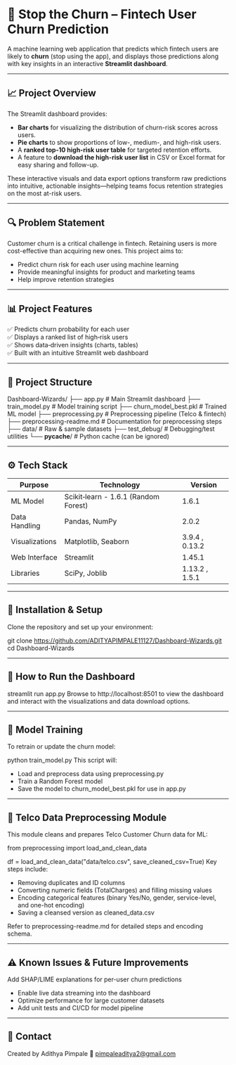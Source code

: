 # 🛑 Stop the Churn – Fintech User Churn Prediction

A machine learning web application that predicts which fintech users are likely to **churn** (stop using the app), and displays those predictions along with key insights in an interactive **Streamlit dashboard**.

---

## 📈 Project Overview

The Streamlit dashboard provides:

- **Bar charts** for visualizing the distribution of churn-risk scores across users.
- **Pie charts** to show proportions of low-, medium-, and high-risk users.
- A **ranked top-10 high-risk user table** for targeted retention efforts.
- A feature to **download the high-risk user list** in CSV or Excel format for easy sharing and follow-up.

These interactive visuals and data export options transform raw predictions into intuitive, actionable insights—helping teams focus retention strategies on the most at-risk users.

---

## 🔍 Problem Statement

Customer churn is a critical challenge in fintech. Retaining users is more cost-effective than acquiring new ones. This project aims to:

- Predict churn risk for each user using machine learning
- Provide meaningful insights for product and marketing teams
- Help improve retention strategies

---

## 📊 Project Features

✅ Predicts churn probability for each user  
✅ Displays a ranked list of high‑risk users  
✅ Shows data‑driven insights (charts, tables)  
✅ Built with an intuitive Streamlit web dashboard  

---

## 📁 Project Structure

Dashboard-Wizards/
├── app.py                    # Main Streamlit dashboard
├── train_model.py           # Model training script
├── churn_model_best.pkl     # Trained ML model
├── preprocessing.py         # Preprocessing pipeline (Telco & fintech)
├── preprocessing-readme.md  # Documentation for preprocessing steps
├── data/                    # Raw & sample datasets
├── test_debug/              # Debugging/test utilities
└── __pycache__/             # Python cache (can be ignored)

---

## ⚙️ Tech Stack

| Purpose       | Technology                   | Version         |
|---------------|------------------------------|-----------------|
| ML Model      | Scikit‑learn - 1.6.1  (Random Forest) | 1.6.1  |
| Data Handling | Pandas, NumPy                | 2.0.2           |
| Visualizations| Matplotlib, Seaborn          | 3.9.4 , 0.13.2  |
| Web Interface | Streamlit                    | 1.45.1          |
| Libraries     | SciPy, Joblib                | 1.13.2 , 1.5.1  |

---

## 🔧 Installation & Setup

Clone the repository and set up your environment:

git clone https://github.com/ADITYAPIMPALE11127/Dashboard-Wizards.git
cd Dashboard-Wizards

---

## 🚀 How to Run the Dashboard

streamlit run app.py
Browse to http://localhost:8501 to view the dashboard and interact with the visualizations and data download options.

---

## 🧠 Model Training
To retrain or update the churn model:

python train_model.py
This script will:

- Load and preprocess data using preprocessing.py
- Train a Random Forest model
- Save the model to churn_model_best.pkl for use in app.py

---

## 🔧 Telco Data Preprocessing Module
This module cleans and prepares Telco Customer Churn data for ML:

from preprocessing import load_and_clean_data

df = load_and_clean_data("data/telco.csv", save_cleaned_csv=True)
Key steps include:

- Removing duplicates and ID columns
- Converting numeric fields (TotalCharges) and filling missing values
- Encoding categorical features (binary Yes/No, gender, service-level, and one-hot encoding)
- Saving a cleansed version as cleaned_data.csv
  
Refer to preprocessing-readme.md for detailed steps and encoding schema.

---

## ⚠️ Known Issues & Future Improvements
 Add SHAP/LIME explanations for per-user churn predictions

 - Enable live data streaming into the dashboard
 - Optimize performance for large customer datasets
 - Add unit tests and CI/CD for model pipeline

---

## 📩 Contact
Created by Adithya Pimpale
📧 pimpaleaditya2@gmail.com


